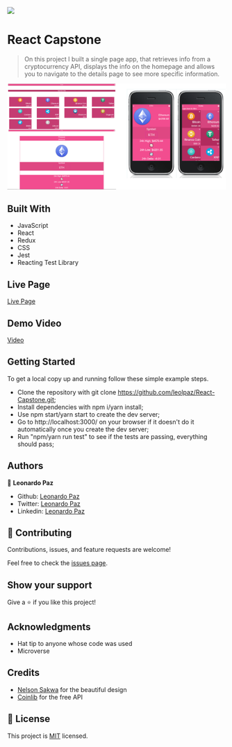 ![](https://img.shields.io/badge/Microverse-blueviolet)

# React Capstone

> On this project I built a single page app, that retrieves info from a cryptocurrency API, displays the info on the homepage and allows you to navigate to the details page to see more specific information.

![screenshot](./screenshot.png)


## Built With

- JavaScript
- React
- Redux
- CSS
- Jest
- Reacting Test Library

## Live Page

[Live Page](https://leolpaz-react-capstone.netlify.app/)

## Demo Video

[Video](https://drive.google.com/file/d/1qk3917-XSa0npW9rZGZ7LJPiSnnEVueL/view)

## Getting Started


To get a local copy up and running follow these simple example steps.

- Clone the repository with git clone https://github.com/leolpaz/React-Capstone.git;
- Install dependencies with npm i/yarn install;
- Use npm start/yarn start to create the dev server;
- Go to http://localhost:3000/ on your browser if it doesn't do it automatically once you create the dev server;
- Run "npm/yarn run test" to see if the tests are passing, everything should pass;



## Authors

👤 **Leonardo Paz**

- Github: [Leonardo Paz](https://github.com/leolpaz)
- Twitter: [Leonardo Paz](https://twitter.com/leonardolpaz95)
- Linkedin: [Leonardo Paz](https://www.linkedin.com/in/leonardo-paz-a925611b5/)

## 🤝 Contributing

Contributions, issues, and feature requests are welcome!

Feel free to check the [issues page](../../issues/).

## Show your support

Give a ⭐️ if you like this project!

## Acknowledgments

- Hat tip to anyone whose code was used
- Microverse

## Credits

- [Nelson Sakwa](https://www.behance.net/sakwadesignstudio) for the beautiful design
- [Coinlib](https://coinlib.io/) for the free API

## 📝 License

This project is [MIT](./MIT.md) licensed.
